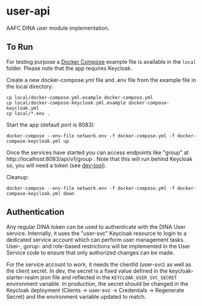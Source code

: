 # user-api

AAFC DINA user module implementation.


## To Run

For testing purpose a [Docker Compose](https://docs.docker.com/compose/) example file is available in the `local` folder.
Please note that the app requires Keycloak.

Create a new docker-compose.yml file and .env file from the example file in the local directory:

```
cp local/docker-compose.yml.example docker-compose.yml
cp local/docker-compose-keycloak.yml.example docker-compose-keycloak.yml
cp local/*.env .
```

Start the app (default port is 8083):

```
docker-compose --env-file network.env -f docker-compose.yml -f docker-compose-keycloak.yml up
```

Once the services have started you can access endpoints like "group" at http://localhost:8083/api/v1/group .
Note that this will run behind Keycloak so, you will need a token (see [dev-tool](https://github.com/AAFC-BICoE/dina-local-deployment/tree/master/dev-tools)).

Cleanup:
```
docker-compose --env-file network.env -f docker-compose.yml -f docker-compose-keycloak.yml down
```

## Authentication

Any regular DINA token can be used to authenticate with the DINA User service. Internally, it uses the "user-svc" Keycloak resource to login to a dedicated service account which can perform user management tasks. User-, gorup- and role-based restrictions will be implemented in the User Service code to ensure that only authorized changes can be made.

For the service account to work, it needs the clientId (user-svc) as well as the client secret. In dev, the secret is a fixed value defined in the keycloak-starter-realm json file and reflected in the `KEYCLOAK_USER_SVC_SECRET` environment variable. In production, the secret should be changed in the Keycloak deployment (Clients -> user-svc -> Credentials -> Regenerate Secret) and the environment variable updated to match.
